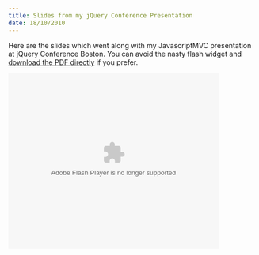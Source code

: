 ```yaml
--- 
title: Slides from my jQuery Conference Presentation
date: 18/10/2010
---
```


[download the PDF directly]: http://dl.dropbox.com/u/102356/organizing-code-with-javascriptmvc.pdf

Here are the slides which went along with my JavascriptMVC presentation at jQuery Conference Boston. You can avoid the nasty flash widget and [download the PDF directly] if you prefer.

<p id="__ss_5467723"><object id="__sse5467723" width="425" height="355"><param name="movie" value="http://static.slidesharecdn.com/swf/ssplayer2.swf?doc=jqconf-101017163158-phpapp01&stripped_title=jqconf&userName=tdreyno" /><param name="allowFullScreen" value="true"/><param name="allowScriptAccess" value="always"/><embed name="__sse5467723" src="http://static.slidesharecdn.com/swf/ssplayer2.swf?doc=jqconf-101017163158-phpapp01&stripped_title=jqconf&userName=tdreyno" type="application/x-shockwave-flash" allowscriptaccess="always" allowfullscreen="true" width="425" height="355"></embed></object></p>
